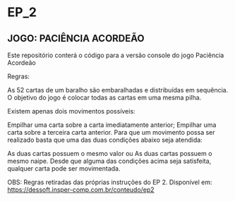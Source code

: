 # EP_2
JOGO: PACIÊNCIA ACORDEÃO
--------------------------------------------------------------------------------------------------------------------
Este repositório conterá o código para a versão console do jogo Paciência Acordeão

Regras: 

As 52 cartas de um baralho são embaralhadas e distribuídas em sequência. O objetivo do jogo é colocar todas as cartas em uma mesma pilha.

Existem apenas dois movimentos possíveis:

Empilhar uma carta sobre a carta imediatamente anterior;
Empilhar uma carta sobre a terceira carta anterior.
Para que um movimento possa ser realizado basta que uma das duas condições abaixo seja atendida:

As duas cartas possuem o mesmo valor ou
As duas cartas possuem o mesmo naipe.
Desde que alguma das condições acima seja satisfeita, qualquer carta pode ser movimentada.

OBS: Regras retiradas das próprias instruções do EP 2.
Disponível em: https://dessoft.insper-comp.com.br/conteudo/ep2